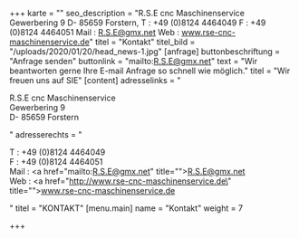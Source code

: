 +++
karte = ""
seo_description = "R.S.E cnc Maschinenservice Gewerbering 9 D- 85659 Forstern, T : +49 (0)8124 4464049 F : +49 (0)8124 4464051 Mail : R.S.E@gmx.net Web : www.rse-cnc-maschinenservice.de"
titel = "Kontakt"
titel_bild = "/uploads/2020/01/20/head_news-1.jpg"
[anfrage]
buttonbeschriftung = "Anfrage senden"
buttonlink = "mailto:R.S.E@gmx.net"
text = "Wir beantworten gerne Ihre E-mail Anfrage so schnell wie möglich."
titel = "Wir freuen uns auf SIE"
[content]
adresselinks = "<p>R.S.E cnc Maschinenservice<br>Gewerbering 9<br>D- 85659 Forstern</p>"
adresserechts = "<p>T : +49 (0)8124 4464049 <br>F : +49 (0)8124 4464051 <br>Mail : <a href=\"mailto:R.S.E@gmx.net\" title=\"\">R.S.E@gmx.net</a> <br>Web : <a href=\"http://www.rse-cnc-maschinenservice.de\" title=\"\">www.rse-cnc-maschinenservice.de</a></p>"
titel = "KONTAKT"
[menu.main]
name = "Kontakt"
weight = 7

+++
